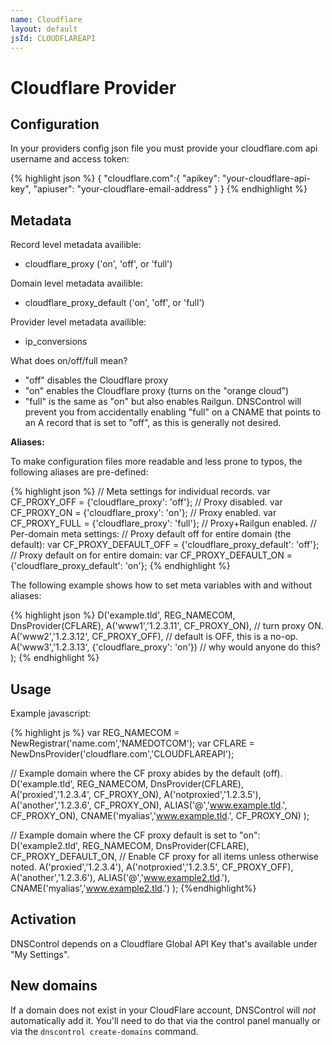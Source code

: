 ```yaml
---
name: Cloudflare
layout: default
jsId: CLOUDFLAREAPI
---
```

# Cloudflare Provider

## Configuration

In your providers config json file you must provide your cloudflare.com api
username and access token:

{% highlight json %}
{
  "cloudflare.com":{
    "apikey": "your-cloudflare-api-key",
    "apiuser": "your-cloudflare-email-address"
  }
}
{% endhighlight %}

## Metadata

Record level metadata availible:
   * cloudflare_proxy ('on', 'off', or 'full')

Domain level metadata availible:
   * cloudflare_proxy_default ('on', 'off', or 'full')

Provider level metadata availible:
   * ip_conversions

What does on/off/full mean?

   * "off" disables the Cloudflare proxy
   * "on" enables the Cloudflare proxy (turns on the "orange cloud")
   * "full" is the same as "on" but also enables Railgun.  DNSControl will prevent you from accidentally enabling "full" on a CNAME that points to an A record that is set to "off", as this is generally not desired.

**Aliases:**

To make configuration files more readable and less prone to typos,
the following aliases are pre-defined:

{% highlight json %}
// Meta settings for individual records.
var CF_PROXY_OFF = {'cloudflare_proxy': 'off'};     // Proxy disabled.
var CF_PROXY_ON = {'cloudflare_proxy': 'on'};       // Proxy enabled.
var CF_PROXY_FULL = {'cloudflare_proxy': 'full'};   // Proxy+Railgun enabled.
// Per-domain meta settings:
// Proxy default off for entire domain (the default):
var CF_PROXY_DEFAULT_OFF = {'cloudflare_proxy_default': 'off'};
// Proxy default on for entire domain:
var CF_PROXY_DEFAULT_ON = {'cloudflare_proxy_default': 'on'};
{% endhighlight %}

The following example shows how to set meta variables with and without aliases:

{% highlight json %}
D('example.tld', REG_NAMECOM, DnsProvider(CFLARE),
    A('www1','1.2.3.11', CF_PROXY_ON),       // turn proxy ON.
    A('www2','1.2.3.12', CF_PROXY_OFF),      // default is OFF, this is a no-op.
    A('www3','1.2.3.13', {'cloudflare_proxy': 'on'}) // why would anyone do this?
);
{% endhighlight %}

## Usage

Example javascript:

{% highlight js %}
var REG_NAMECOM = NewRegistrar('name.com','NAMEDOTCOM');
var CFLARE = NewDnsProvider('cloudflare.com','CLOUDFLAREAPI');

// Example domain where the CF proxy abides by the default (off).
D('example.tld', REG_NAMECOM, DnsProvider(CFLARE),
    A('proxied','1.2.3.4', CF_PROXY_ON),
    A('notproxied','1.2.3.5'),
    A('another','1.2.3.6', CF_PROXY_ON),
    ALIAS('@','www.example.tld.', CF_PROXY_ON),
    CNAME('myalias','www.example.tld.', CF_PROXY_ON)
);

// Example domain where the CF proxy default is set to "on":
D('example2.tld', REG_NAMECOM, DnsProvider(CFLARE),
    CF_PROXY_DEFAULT_ON, // Enable CF proxy for all items unless otherwise noted.
    A('proxied','1.2.3.4'),
    A('notproxied','1.2.3.5', CF_PROXY_OFF),
    A('another','1.2.3.6'),
    ALIAS('@','www.example2.tld.'),
    CNAME('myalias','www.example2.tld.')
);
{%endhighlight%}

## Activation

DNSControl depends on a Cloudflare Global API Key that's available under "My Settings".

## New domains

If a domain does not exist in your CloudFlare account, DNSControl
will *not* automatically add it. You'll need to do that via the
control panel manually or via the `dnscontrol create-domains` command.
